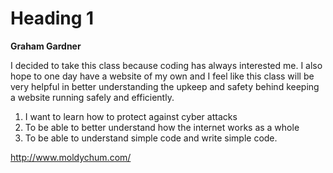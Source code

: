 # Heading 1
**Graham Gardner**

I decided to take this class because coding has always interested me.  I also hope to one day have a website of my own and I feel like this class will be very helpful in better understanding the upkeep and safety behind keeping a website running safely and efficiently.
  
1. I want to learn how to protect against cyber attacks
2. To be able to better understand how the internet works as a whole
3. To be able to understand simple code and write simple code.

http://www.moldychum.com/


